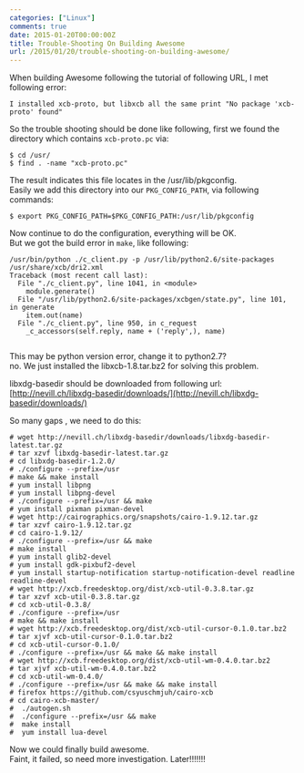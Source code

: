 ```yaml
---
categories: ["Linux"]
comments: true
date: 2015-01-20T00:00:00Z
title: Trouble-Shooting On Building Awesome
url: /2015/01/20/trouble-shooting-on-building-awesome/
---
```


When building Awesome following the tutorial of following URL, I met following error:    

```
I installed xcb-proto, but libxcb all the same print "No package 'xcb-proto' found"

```
So the trouble shooting should be done like following, first we found the directory which contains `xcb-proto.pc` via:    

```
$ cd /usr/
$ find . -name "xcb-proto.pc"

```
The result indicates this file locates in the /usr/lib/pkgconfig.    
Easily we add this directory into our `PKG_CONFIG_PATH`, via following commands:    

```
$ export PKG_CONFIG_PATH=$PKG_CONFIG_PATH:/usr/lib/pkgconfig

```
Now continue to do the configuration, everything will be OK.   
But we got the build error in `make`, like following:    

```
/usr/bin/python ./c_client.py -p /usr/lib/python2.6/site-packages /usr/share/xcb/dri2.xml
Traceback (most recent call last):
  File "./c_client.py", line 1041, in <module>
    module.generate()
  File "/usr/lib/python2.6/site-packages/xcbgen/state.py", line 101, in generate
    item.out(name)
  File "./c_client.py", line 950, in c_request
    _c_accessors(self.reply, name + ('reply',), name)


```
This may be python version error, change it to python2.7?    
no. We just installed the libxcb-1.8.tar.bz2 for solving this problem.    


libxdg-basedir should be downloaded from following url:    
[http://nevill.ch/libxdg-basedir/downloads/](http://nevill.ch/libxdg-basedir/downloads/)    

So many gaps , we need to do this:    

```
# wget http://nevill.ch/libxdg-basedir/downloads/libxdg-basedir-latest.tar.gz
# tar xzvf libxdg-basedir-latest.tar.gz 
# cd libxdg-basedir-1.2.0/
# ./configure --prefix=/usr
# make && make install
# yum install libpng
# yum install libpng-devel
# ./configure --prefix=/usr && make
# yum install pixman pixman-devel
# wget http://cairographics.org/snapshots/cairo-1.9.12.tar.gz
# tar xzvf cairo-1.9.12.tar.gz 
# cd cairo-1.9.12/
# ./configure --prefix=/usr && make
# make install
# yum install glib2-devel
# yum install gdk-pixbuf2-devel
# yum install startup-notification startup-notification-devel readline readline-devel
# wget http://xcb.freedesktop.org/dist/xcb-util-0.3.8.tar.gz
# tar xzvf xcb-util-0.3.8.tar.gz 
# cd xcb-util-0.3.8/
# ./configure --prefix=/usr
# make && make install
# wget http://xcb.freedesktop.org/dist/xcb-util-cursor-0.1.0.tar.bz2
# tar xjvf xcb-util-cursor-0.1.0.tar.bz2 
# cd xcb-util-cursor-0.1.0/
# ./configure --prefix=/usr && make && make install
# wget http://xcb.freedesktop.org/dist/xcb-util-wm-0.4.0.tar.bz2
# tar xjvf xcb-util-wm-0.4.0.tar.bz2 
# cd xcb-util-wm-0.4.0/
# ./configure --prefix=/usr && make && make install
# firefox https://github.com/csyuschmjuh/cairo-xcb
# cd cairo-xcb-master/
#  ./autogen.sh 
#  ./configure --prefix=/usr && make
#  make install
#  yum install lua-devel

```
Now we could finally build awesome.    
Faint, it failed, so need more investigation.     Later!!!!!!!     
